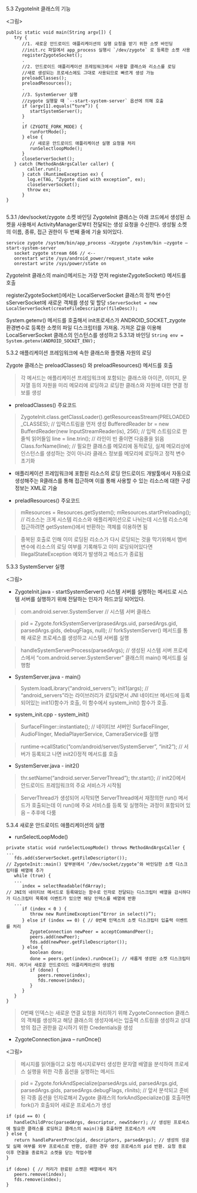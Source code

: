 5.3 ZygoteInit 클래스의 기능

<그림>

```
public static void main(String argv[]) {
   try {
      //1. 새로운 안드로이드 애플리케이션의 실행 요청을 받기 위한 소켓 바인딩
      //init.rc 파일에서 app_process 실행시 `/dev/zygote` 로 등록한 소켓 사용
      registerZygoteSocket();
      .
      //2. 안드로이드 애플리케이션 프레임워크에서 사용할 클래스와 리소스를 로딩
      //새로 생성되는 프로세스에도 그대로 사용되므로 빠르게 생성 가능
      preloadClasses();
      preloadResources();
      .
      //3. SystemServer 실행
      //zygote 실행할 때 `--start-system-server` 옵션에 의해 호출
      if (argv[1].equals(“ture”)) {
         startSystemServer();
      }
      .
      if (ZYGOTE_FORK_MODE) {
         runFortMode();
      } else {
         // 새로운 안드로이드 애플리케이션 실행 요청을 처리
         runSelectloopMode();
      }
      closeServerSocket();
   } catch (MethodAndArgsCaller caller) {
        caller.run();
      } catch (RuntimeException ex) {
        log.e(TAG, “Zygote died with exception”, ex);
        closeServerSocket();
        throw ex;
      }
}


```

5.3.1 /dev/socket/zygote 소켓 바인딩
ZygoteInit 클래스는 아래 코드에서 생성된 소켓을 사용해서 ActivityManager로부터 전달되는 생성 요청을 수신한다.
생성될 소켓의 이름, 종류, 접근 권한이 두 번째 줄에 기술 되어있다.

```
service zygote /system/bin/app_process –Xzygote /system/bin —zygote —start-system-server
   socket zygote stream 666 // <--
   onrestart write /sys/android_power/request_state wake
   onrestart write /sys/power/state on
```

ZygoteInit 클래스의 main()메서드는 가장 먼저 registerZygoteSocket() 메서드를 호출

registerZygoteSocket()에서는 LocalServerSocket 클래스의 정적 변수인 sServerSocket에 새로운 객체를 생성 및 할당 
`sServerSocket = new LocalServerSocket(createFileDescriptor(fileDesc));`

System.getenv() 메서드를 호출해서 init프로세스가 ANDROID_SOCKET_zygote 환경변수로 등록한 소켓의 파일 디스크립터를 가져옴. 가져온 값을 이용해 LocalServerSocket 클래스의 인스턴스를 생성하고 5.3.1과 바인딩
`String env = System.getenv(ANDROID_SOCKET_ENV);`

5.3.2 애플리케이션 프레임워크에 속한 클래스와 플랫폼 자원의 로딩

Zygote 클래스는 preloadClasses() 와 preloadResources() 메서드를 호출
> 각 메서드는 애플리케이션 프레임워크에 포함되는 클래스와 아이콘, 이미지, 문자열 등의 자원을 미리 메모리에 로딩하고 로딩한 클래스와 자원에 대한 연결 정보를 생성


+ preloadClasses() 주요코드

> ZygoteInit.class.getClassLoader().getResourceasStream(PRELOADED_CLASSES); // 입력스트림을 먼저 생성
> BufferedReader br = new BufferdReader(new InputStreamReader(is), 256); // 입력 스트림으로 한줄씩 읽어들임
> line = line.trin(); // 라인이 빈 줄이면 다음줄을 읽음
> Class.forName(line); // 필요한 클래스를 메모리에 동적로딩, 실제 메모리상에 인스턴스를 생성하는 것이 아니라 클래스 정보를 메모리에 로딩하고 정적 변수 초기화

* 애플리케이션 프레임워크에 포함된 리소스의 로딩
안드로이드 개발툴에서 자동으로 생성해주는 R클래스를 통해 접근하며 이를 통해 사용할 수 있는 리소스에 대한 구성정보는 XML로 기술

+ preladResources() 주요코드

> mResources = Resources.getSystem();
> mResources.startPreloading(); // 리소스는 크게 시스템 리소스와 애플리케이션으로 나뉘는데 시스템 리소스에 접근하려면 getSystem()에서 반환하는 객체를 이용하면 됨

> 중복된 호출로 인해 이미 로딩된 리소스가 다시 로딩되는 것을 막기위해서 멤버 변수에 리소스의 로딩 여부를 기록해두고 이미 로딩되어있다면 IllegalStateException 예외가 발생하고 메소드가 종료됨



5.3.3 SystemServer 실행

<그림>

+ ZygoteInit.java - startSystemServer() 
시스템 서버를 실행하는 메서드로 시스템 서버를 실행하기 위해 전달하는 인자가 하드코딩 되어있다. 
> com.android.server.SystemServer // 시스템 서버 클래스

> pid = Zygote.forkSystemServer(prasedArgs.uid, parsedArgs.gid, parsedArgs.gids, debugFlags, null); // forkSystemServer() 메서드를 통해 새로운 프로세스를 생성하고 시스템 서버를 실행

> handleSystemServerProcess(parsedArgs); // 생성된 시스템 서버 프로세스에서 “com.android.server.SystemServer” 클래스의 main() 메서드를 실행함

+ SystemServer.java - main()

> System.loadLibrary(“android_servers”); init1(args); // “android_servers”라는 라이브러리가 로딩되면서 JNI 네이티브 메서드에 등록되어있는 init1()함수가 호출, 이 함수에서 system_init() 함수가 호출.

+ system_init.cpp - system_init()

> SurfaceFlinger::instantiate(); // 네이티브 서버인 SurfaceFlinger, AudioFlinger, MediaPlayerService, CameraService를 실행

> runtime->callStatic(“com/android/server/SystemServer”, “init2”); // 서버가 등록되고 나면 init2()정적 메서드를 호출

+ SystemServer.java - init2()

> thr.setName(“android.server.ServerThread”); thr.start(); // init2()에서 안드로이드 프레임워크의 주요 서비스가 시작됨

> ServerThread가 생성되어 시작되면 ServerThread에서 재정의한 run() 메서드가 호출되는데 이 run()에 주요 서비스를 등록 및 실행하는 과정이 포함되어 있음 – 추후에 다룸

5.3.4 새로운 안드로이드 애플리케이션의 실행



+ runSelectLoopMode()
```
private static void runSelectLoopMode() throws MethodAndArgsCaller {
...
   fds.add(sServerSocket.getFileDescriptor()); 
// ZygoteInit::main() 앞부분에서 ‘/dev/socket/zygote’와 바인딩한 소켓 디스크립터를 배열에 추가
   while (true) {
   ...
      index = selectReadable(fdArray); 
// JNI의 네이티브 메서드로 등록돼있는 함수로 인자로 전달되는 디스크립터 배열을 감시하다가 디스크립터 목록에 이벤트가 있으면 해당 인덱스를 배열에 반환
   ...
      if (index < 0 ) {
         throw new RuntimeException(“Error in select()”);
      } else if (index == 0) { // 0번째 인덱스의 소켓 디스크립터 입출력 이벤트를 처리
         ZygoteConnection newPeer = acceptCommandPeer();
         peers.add(newPeer);
         fds.add(newPeer.getFileDescriptor());
      } else {
         boolean done;
         done = peers.get(index).runOnce(); // 새롭게 생성된 소켓 디스크립터 처리. 여기서 새로운 안드로이드 어플리케이션이 생성됨
         if (done) {
            peers.remove(index);
            fds.remove(index);
         }
      }
   }
}
```
> 0번째 인덱스는 새로운 연결 요청을 처리하기 위해 ZygoteConnection 클래스의 객체를 생성하고 해당 클래스의 생성자에서는 입출력 스트림을 생성하고 상대방의 접근 권한을 감시하기 위한 Credentials을 생성

+ ZygoteConnection.java – runOnce()

<그림>

> 메시지를 읽어들이고 요청 메시지로부터 생성한 문자열 배열을 분석하여 프로세스 실행을 위한 각종 옵션을 실행하는 메서드

> pid = Zygote.forkAndSpecialize(parsedArgs.uid, parsedArgs.gid, parsedArgs.gids, parsedArgs.debugFlags, rlinits); // 앞서 분석되고 준비된 각종 옵션을 인자로해서 Zygote 클래스의 forkAndSpecialize()를 호출하면 fork()가 호출되어 새로운 프로세스가 생성

```
if (pid == 0) {
   handleChildProc(parsedArgs, descriptor, newStderr); // 생성된 프로세스에 필요한 클래스를 로딩하고 클래스의 main()을 호출하면 프로세스가 시작
} else {
   return handleParentProc(pid, descriptors, parsedArgs); // 생성의 성공 및 실패 여부를 외부 프로세스로 반환, 성공한 경우 생성 프로세스의 pid 반환. 요청 종료 이후 연결을 종료하고 소켓을 닫는 작업수행
}

if (done) { // 처리가 완료된 소켓은 배열에서 제거
   peers.remove(index);
   fds.remove(index);
}
```
